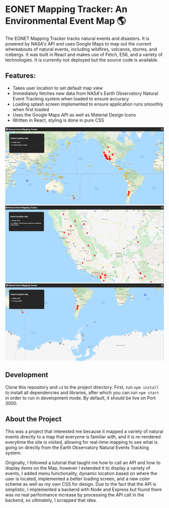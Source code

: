 # EONET Mapping Tracker: An Environmental Event Map 🌎

The EONET Mapping Tracker tracks natural events and disasters. It is powered by NASA's API and uses Google Maps to map out the current whereabouts of natural events, including wildfires, volcanos, storms, and icebergs. It was built in React and makes use of Fetch, ES6, and a variety of technologies. It is currently not deployed but the source code is available.

[//]: <[EONET Map Tracker](https://eonet-map-tracker.herokuapp.com)>

## Features:
- Takes user location to set default map view
- Immediately fetches new data from NASA's Earth Observatory Natural Event Tracking system when loaded to ensure accuracy
- Loading splash screen implemented to ensure application runs smoothly when first loaded
- Uses the Google Maps API as well as Material Design Icons 
- Written in React, styling is done in pure CSS

![Screenshot1](/screenshots/ss.png)
![Screenshot2](/screenshots/ss2.PNG)
![Screenshot3](/screenshots/ss3.PNG)

## Development
Clone this repository and `cd` to the project directory. First, run `npm install` to install all dependencies and libraries, after which you can run `npm start` in order to run in development mode. By default, it should be live on Port 3000.

## About the Project
This was a project that interested me because it mapped a variety of natural events directly to a map that everyone is familiar with, and it is re-rendered everytime the site is visited, allowing for real-time mapping to see what is going on directly from the Earth Observatory Natural Events Tracking system. 

Originally, I followed a tutorial that taught me how to call an API and how to display items on the Map, however I extended it to display a variety of events, I added menu functionality, dynamic location based on where the user is located, implemented a better loading screen, and a new color scheme as well as my own CSS for design. Due to the fact that the API is simplistic, I implemented a backend with Node and Express but found there was no real performance increase by processing the API call in the backend, so ultimately, I scrapped that idea.
